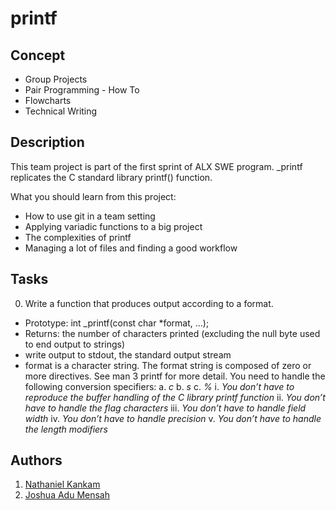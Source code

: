 # printf
## Concept
* Group Projects
* Pair Programming - How To
* Flowcharts
* Technical Writing

## Description
This team project is part of the first sprint of ALX SWE program. _printf replicates the C standard library printf() function.

What you should learn from this project:

* How to use git in a team setting
* Applying variadic functions to a big project
* The complexities of printf
* Managing a lot of files and finding a good workflow

## Tasks
0. Write a function that produces output according to a format.

* Prototype: int _printf(const char *format, ...);
* Returns: the number of characters printed (excluding the null byte used to end output to strings)
* write output to stdout, the standard output stream
* format is a character string. The format string is composed of zero or more directives. See man 3 printf for more  detail. You need to handle the following conversion specifiers:
a. _c_
b. _s_
c. _%_
i. _You don’t have to reproduce the buffer handling of the C library printf function_
ii. _You don’t have to handle the flag characters_
iii. _You don’t have to handle field width_
iv. _You don’t have to handle precision_
v. _You don’t have to handle the length modifiers_

## Authors
1. [Nathaniel Kankam](https://github.com/Atemmuda/)
2. [Joshua Adu Mensah](https://github.com/joshuaadu)
